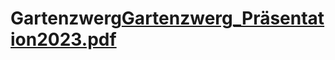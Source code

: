 # Gartenzwerg[Gartenzwerg_Präsentation2023.pdf](https://github.com/MarcoWeinmann/Gartenzwerg/files/10446354/Gartenzwerg_Prasentation2023.pdf)
